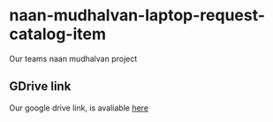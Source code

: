 # naan-mudhalvan-laptop-request-catalog-item
Our teams naan mudhalvan project 

## GDrive link
Our google drive link, is avaliable [here](https://drive.google.com/drive/folders/1WNdGdfbY22Dv8cAInKLcQkRmtWAgzagk?usp=sharing)
